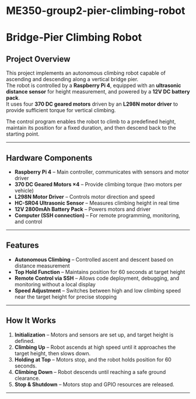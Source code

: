 # ME350-group2-pier-climbing-robot

# Bridge-Pier Climbing Robot

## Project Overview
This project implements an autonomous climbing robot capable of ascending and descending along a vertical bridge pier.  
The robot is controlled by a **Raspberry Pi 4**, equipped with an **ultrasonic distance sensor** for height measurement, and powered by a **12V DC battery pack**.  
It uses four **370 DC geared motors** driven by an **L298N motor driver** to provide sufficient torque for vertical climbing.

The control program enables the robot to climb to a predefined height, maintain its position for a fixed duration, and then descend back to the starting point.

---

## Hardware Components
- **Raspberry Pi 4** – Main controller, communicates with sensors and motor driver  
- **370 DC Geared Motors ×4** – Provide climbing torque (two motors per vehicle)  
- **L298N Motor Driver** – Controls motor direction and speed  
- **HC-SR04 Ultrasonic Sensor** – Measures climbing height in real time  
- **12V 2800mAh Battery Pack** – Powers motors and driver  
- **Computer (SSH connection)** – For remote programming, monitoring, and control  

---

## Features
- **Autonomous Climbing** – Controlled ascent and descent based on distance measurement  
- **Top Hold Function** – Maintains position for 60 seconds at target height  
- **Remote Control via SSH** – Allows code deployment, debugging, and monitoring without a local display  
- **Speed Adjustment** – Switches between high and low climbing speed near the target height for precise stopping  

---

## How It Works
1. **Initialization** – Motors and sensors are set up, and target height is defined.  
2. **Climbing Up** – Robot ascends at high speed until it approaches the target height, then slows down.  
3. **Holding at Top** – Motors stop, and the robot holds position for 60 seconds.  
4. **Climbing Down** – Robot descends until reaching a safe ground clearance.  
5. **Stop & Shutdown** – Motors stop and GPIO resources are released.  

---